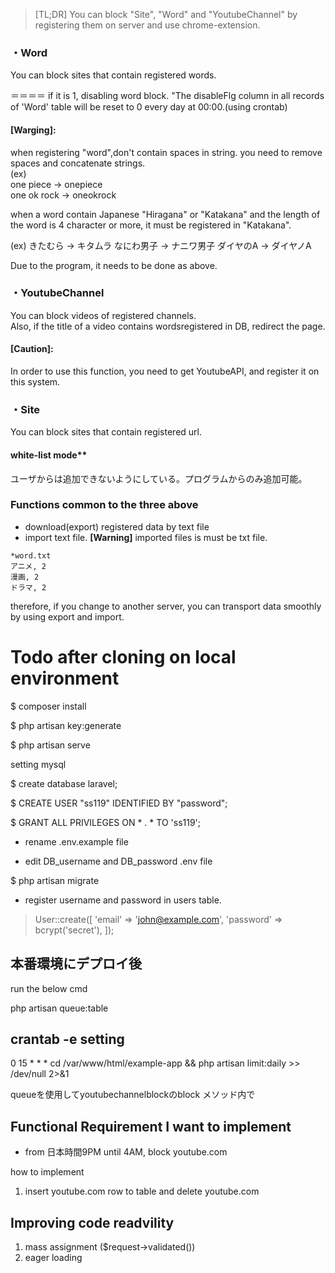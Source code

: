 >[TL;DR]
You can block "Site", "Word" and "YoutubeChannel" by registering them on server and use chrome-extension.
### ・Word
You can block sites that contain registered words.

＝＝＝＝
if it is 1, disabling word block.
"The disableFlg column in all records of 'Word' table will be reset to 0 every day at 00:00.(using crontab)

#### **[Warging]**:
when registering "word",don't contain spaces in string.
you need to remove spaces and concatenate strings.<br />
(ex)<br />
one piece -> onepiece <br />
one ok rock -> oneokrock

when a word contain Japanese "Hiragana" or "Katakana" and the length of the word is 4 character or more, it must be registered in "Katakana".

(ex) 
きたむら -> キタムラ
なにわ男子 -> ナニワ男子
ダイヤのA -> ダイヤノA

Due to the program, it needs to be done as above.

### ・YoutubeChannel

You can block videos of registered channels.<br />
Also, if the title of a video contains wordsregistered in DB, redirect the page.

#### **[Caution]**:
In order to use this function, you need to get YoutubeAPI, and register it on this system.

### ・Site
You can block sites that contain registered url.

#### white-list mode**
ユーザからは追加できないようにしている。プログラムからのみ追加可能。


### Functions common to the three above
- download(export) registered data by text file
- import text file.
**[Warning]** imported files is must be txt file.
```
*word.txt
アニメ, 2
漫画, 2
ドラマ, 2
```
therefore, if you change to another server, you can transport data smoothly by using export and import.



# Todo after cloning on local environment
$ composer install

$ php artisan key:generate

$ php artisan serve

 setting mysql

$ create database laravel;

$ CREATE USER "ss119" IDENTIFIED BY "password";

$ GRANT ALL PRIVILEGES ON * . * TO 'ss119';

- rename .env.example file

- edit DB_username and DB_password .env file 

$ php artisan migrate

- register username and password in users table.
> User::create([
    'email' => 'john@example.com',
    'password' => bcrypt('secret'),
]);

## 本番環境にデプロイ後

run the below cmd

php artisan queue:table


## crantab -e setting
0 15 * * * cd /var/www/html/example-app && php artisan limit:daily >> /dev/null 2>&1

queueを使用してyoutubechannelblockのblock メソッド内で　

## Functional Requirement I want to implement

- from 日本時間9PM until 4AM, block youtube.com

how to implement 
1. insert youtube.com row to table and delete youtube.com 

## Improving code readvility
1. mass assignment ($request->validated())
2. eager loading
